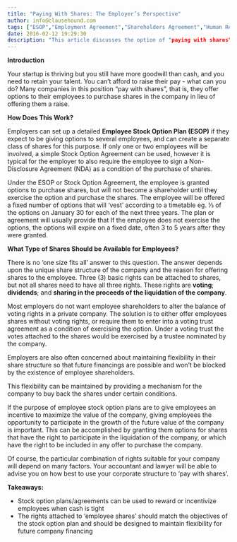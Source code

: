 ```yaml
---
title: "Paying With Shares: The Employer’s Perspective"
author: info@clausehound.com
tags: ["ESOP","Employment Agreement","Shareholders Agreement","Human Resources"]
date: 2016-02-12 19:29:30
description: "This article discusses the option of "paying with shares" which allows startups to offer their employees to purchse shares in the company in lieu of offering them a raise"
---
```




**Introduction**

Your startup is thriving but you still have more goodwill than cash, and you need to retain your talent. You can’t afford to raise their pay - what can you do? Many companies in this position “pay with shares”, that is, they offer options to their employees to purchase shares in the company in lieu of offering them a raise.

 

**How Does This Work?**

Employers can set up a detailed **Employee Stock Option Plan (ESOP)** if they expect to be giving options to several employees, and can create a separate class of shares for this purpose. If only one or two employees will be involved, a simple Stock Option Agreement can be used, however it is typical for the employer to also require the employee to sign a Non-Disclosure Agreement (NDA) as a condition of the purchase of shares.

Under the ESOP or Stock Option Agreement, the employee is granted options to purchase shares, but will not become a shareholder until they exercise the option and purchase the shares. The employee will be offered a fixed number of options that will ‘vest’ according to a timetable eg. ⅓ of the options on January 30 for each of the next three years. The plan or agreement will usually provide that If the employee does not exercise the options, the options will expire on a fixed date, often 3 to 5 years after they were granted.

 

**What Type of Shares Should be Available for Employees?**

There is no ‘one size fits all’ answer to this question. The answer depends upon the unique share structure of the company and the reason for offering shares to the employee. Three (3) basic rights can be attached to shares, but not all shares need to have all three rights. These rights are **voting**; **dividends**; and **sharing in the proceeds of the liquidation of the company**.

 

Most employers do not want employee shareholders to alter the balance of voting rights in a private company. The solution is to either offer employees shares without voting rights, or require them to enter into a voting trust agreement as a condition of exercising the option. Under  a voting trust the votes attached to the shares would be exercised by a trustee nominated by the company.

 

Employers are also often concerned about maintaining flexibility in their share structure so that future financings are possible and won’t be blocked by the existence of employee shareholders.

This flexibility can be maintained by providing a mechanism for the company to buy back the shares under certain conditions.

 

If the purpose of employee stock option plans are to give employees an incentive to maximize the value of the company, giving employees the opportunity to participate in the growth of the future value of the company is important. This can be accomplished by granting them options for shares that have the right to participate in the liquidation of the company, or which have the right to be included in any offer to purchase the company.

 

Of course, the particular combination of rights suitable for your company will depend on many factors. Your accountant and lawyer will be able to advise you on how best to use your corporate structure to ‘pay with shares’.

 

**Takeaways:**
- Stock option plans/agreements can be used to reward or incentivize employees when cash is tight
- The rights attached to ‘employee shares’ should match the objectives of the stock option plan and should be designed to maintain flexibility for future company financing
